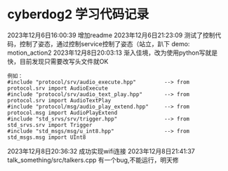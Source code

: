 # cyberdog2 学习代码记录
2023年12月6日16:00:39 增加readme
2023年12月6日21:23:09 测试了控制代码，控制了姿态，通过控制service控制了姿态（站立，趴下 demo: motion_action2
2023年12月8日20:03:13 渐入佳境，改为使用python写就是快，目前发现只需要改写头文件就OK
```
例如：
#include "protocol/srv/audio_execute.hpp"         --> from protocol.srv import AudioExecute
#include "protocol/srv/audio_text_play.hpp"       --> from protocol.srv import AudioTextPlay
#include "protocol/msg/audio_play_extend.hpp"     --> from protocol.msg import AudioPlayExtend
#include "std_srvs/srv/trigger.hpp"               --> from std_srvs.srv import Trigger
#include "std_msgs/msg/u_int8.hpp"                --> from std_msgs.msg import UInt8
```

2023年12月8日20:36:32 成功实现wifi连接
2023年12月8日21:41:37 talk_something/src/talkers.cpp 有一个bug,不能运行，明天修